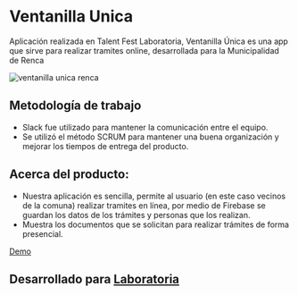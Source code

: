 # Ventanilla Unica

Aplicación realizada en Talent Fest Laboratoria, Ventanilla Única es una app que sirve para realizar tramites online, desarrollada para la Municipalidad de Renca

![ventanilla unica renca](https://user-images.githubusercontent.com/32282235/39720989-71843dcc-5214-11e8-96ff-2f314ee0a794.png)

## Metodología de trabajo

* Slack fue utilizado para mantener la comunicación entre el equipo.
* Se utilizó el método SCRUM para mantener una buena organización y mejorar los tiempos de entrega del producto.

## Acerca del producto:

* Nuestra aplicación es sencilla, permite al usuario (en este caso vecinos de la comuna) realizar tramites en línea, por medio de Firebase se guardan los datos de los trámites y personas que los realizan.
* Muestra los documentos que se solicitan para realizar trámites de forma presencial. 


[Demo](https://saahub.github.io/Ventanilla-unica/) 


## Desarrollado para [Laboratoria](http://laboratoria.la) 
